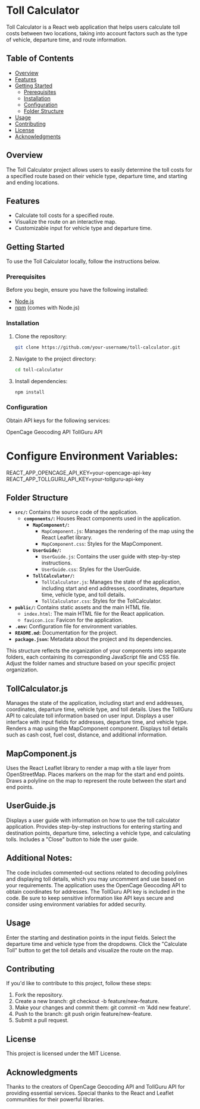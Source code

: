 # Toll Calculator

Toll Calculator is a React web application that helps users calculate toll costs between two locations, taking into account factors such as the type of vehicle, departure time, and route information.

## Table of Contents

- [Overview](#overview)
- [Features](#features)
- [Getting Started](#getting-started)
  - [Prerequisites](#prerequisites)
  - [Installation](#installation)
  - [Configuration](#configuration)
  - [Folder Structure](#folder-structure)
- [Usage](#usage)
- [Contributing](#contributing)
- [License](#license)
- [Acknowledgments](#acknowledgments)

## Overview

The Toll Calculator project allows users to easily determine the toll costs for a specified route based on their vehicle type, departure time, and starting and ending locations.

## Features

- Calculate toll costs for a specified route.
- Visualize the route on an interactive map.
- Customizable input for vehicle type and departure time.

## Getting Started

To use the Toll Calculator locally, follow the instructions below.

### Prerequisites

Before you begin, ensure you have the following installed:

- [Node.js](https://nodejs.org/)
- [npm](https://www.npmjs.com/) (comes with Node.js)

### Installation

1. Clone the repository:

   ```bash
   git clone https://github.com/your-username/toll-calculator.git
2. Navigate to the project directory:
   ```bash
   cd toll-calculator
3. Install dependencies:
   ```bash 
   npm install
   
### Configuration

Obtain API keys for the following services:

OpenCage Geocoding API
TollGuru API
# Configure Environment Variables:

REACT_APP_OPENCAGE_API_KEY=your-opencage-api-key
REACT_APP_TOLLGURU_API_KEY=your-tollguru-api-key

## Folder Structure

- **`src/`:** Contains the source code of the application.
  - **`components/`:** Houses React components used in the application.
    - **`MapComponent/`:**
      - `MapComponent.js`: Manages the rendering of the map using the React Leaflet library.
      - `MapComponent.css`: Styles for the MapComponent.
    - **`UserGuide/`:**
      - `UserGuide.js`: Contains the user guide with step-by-step instructions.
      - `UserGuide.css`: Styles for the UserGuide.
    - **`TollCalculator/`:**
      - `TollCalculator.js`: Manages the state of the application, including start and end addresses, coordinates, departure time, vehicle type, and toll details.
      - `TollCalculator.css`: Styles for the TollCalculator.
- **`public/`:** Contains static assets and the main HTML file.
  - `index.html`: The main HTML file for the React application.
  - `favicon.ico`: Favicon for the application.
- **`.env`:** Configuration file for environment variables.
- **`README.md`:** Documentation for the project.
- **`package.json`:** Metadata about the project and its dependencies.

This structure reflects the organization of your components into separate folders, each containing its corresponding JavaScript file and CSS file. Adjust the folder names and structure based on your specific project organization.


## TollCalculator.js
Manages the state of the application, including start and end addresses, coordinates, departure time, vehicle type, and toll details.
Uses the TollGuru API to calculate toll information based on user input.
Displays a user interface with input fields for addresses, departure time, and vehicle type.
Renders a map using the MapComponent component.
Displays toll details such as cash cost, fuel cost, distance, and additional information.

## MapComponent.js
Uses the React Leaflet library to render a map with a tile layer from OpenStreetMap.
Places markers on the map for the start and end points.
Draws a polyline on the map to represent the route between the start and end points.

## UserGuide.js
Displays a user guide with information on how to use the toll calculator application.
Provides step-by-step instructions for entering starting and destination points, departure time, selecting a vehicle type, and calculating tolls.
Includes a "Close" button to hide the user guide.

 ## Additional Notes:
The code includes commented-out sections related to decoding polylines and displaying toll details, which you may uncomment and use based on your requirements.
The application uses the OpenCage Geocoding API to obtain coordinates for addresses.
The TollGuru API key is included in the code. Be sure to keep sensitive information like API keys secure and consider using environment variables for added security.

## Usage
Enter the starting and destination points in the input fields.
Select the departure time and vehicle type from the dropdowns.
Click the "Calculate Toll" button to get the toll details and visualize the route on the map.

## Contributing
If you'd like to contribute to this project, follow these steps:

1. Fork the repository.
2. Create a new branch: git checkout -b feature/new-feature.
3. Make your changes and commit them: git commit -m 'Add new feature'.
4. Push to the branch: git push origin feature/new-feature.
5. Submit a pull request.

## License
This project is licensed under the MIT License.

## Acknowledgments
Thanks to the creators of OpenCage Geocoding API and TollGuru API for providing essential services.
Special thanks to the React and Leaflet communities for their powerful libraries.
